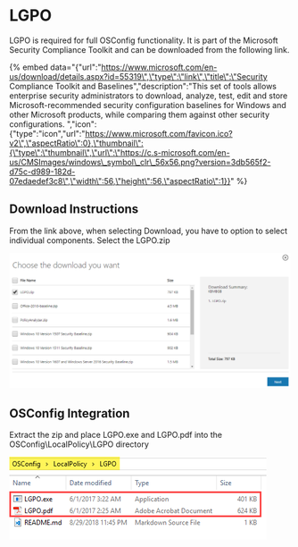 # LGPO

LGPO is required for full OSConfig functionality.  It is part of the Microsoft Security Compliance Toolkit and can be downloaded from the following link.

{% embed data="{\"url\":\"https://www.microsoft.com/en-us/download/details.aspx?id=55319\",\"type\":\"link\",\"title\":\"Security Compliance Toolkit and Baselines\",\"description\":\"This set of tools allows enterprise security administrators to download, analyze, test, edit and store Microsoft-recommended security configuration baselines for Windows and other Microsoft products, while comparing them against other security configurations. \",\"icon\":{\"type\":\"icon\",\"url\":\"https://www.microsoft.com/favicon.ico?v2\",\"aspectRatio\":0},\"thumbnail\":{\"type\":\"thumbnail\",\"url\":\"https://c.s-microsoft.com/en-us/CMSImages/windows\_symbol\_clr\_56x56.png?version=3db565f2-d75c-d989-182d-07edaedef3c8\",\"width\":56,\"height\":56,\"aspectRatio\":1}}" %}

## Download Instructions

From the link above, when selecting Download, you have to option to select individual components.  Select the LGPO.zip

![](../../.gitbook/assets/2018-08-30_0-12-31.png)

## OSConfig Integration

Extract the zip and place LGPO.exe and LGPO.pdf into the OSConfig\LocalPolicy\LGPO directory

![](../../.gitbook/assets/2018-08-30_0-17-16.png)




